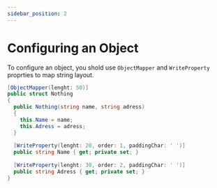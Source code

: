 ```yaml
---
sidebar_position: 2
---
```


# Configuring an Object

To configure an object, you shold use ` ObjectMapper ` and ` WriteProperty ` proprties to map string layout.

```csharp
[ObjectMapper(lenght: 50)]
public struct Nothing
{
  public Nothing(string name, string adress)
  {
    this.Name = name;
    this.Adress = adress;
  }
  
  [WriteProperty(lenght: 20, order: 1, paddingChar: ' ')]
  public string Name { get; private set; }
  
  [WriteProperty(lenght: 30, order: 2, paddingChar: ' ')]
  public string Adress { get; private set; }
}
```

